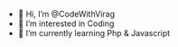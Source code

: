 - 👋 Hi, I’m @CodeWithVirag
- 👀 I’m interested in Coding
- 🌱 I’m currently learning Php & Javascript

<!---
CodeWithVirag/CodeWithVirag is a ✨ special ✨ repository because its `README.md` (this file) appears on your GitHub profile.
You can click the Preview link to take a look at your changes.
--->
